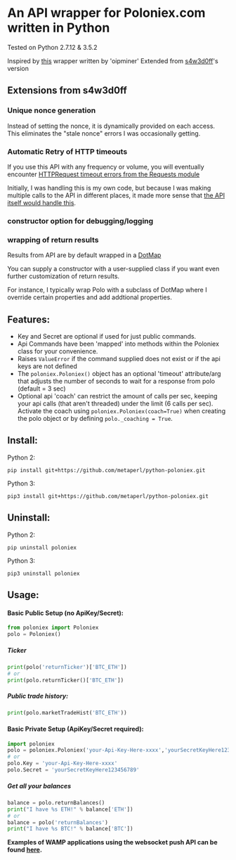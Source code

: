 # An API wrapper for Poloniex.com written in Python
Tested on Python 2.7.12 & 3.5.2

Inspired by [this](http://pastebin.com/8fBVpjaj) wrapper written by 'oipminer'
Extended from [s4w3d0ff](https://github.com/s4w3d0ff/python-poloniex/)'s
version

## Extensions from s4w3d0ff

### Unique nonce generation

Instead of setting the nonce, it is dynamically provided on each access.
This eliminates the "stale nonce" errors I was occasionally getting.

### Automatic Retry of HTTP timeouts

If you use this API with any frequency or volume, you will eventually encounter
[HTTPRequest timeout errors from the Requests module](http://docs.python-requests.org/en/master/_modules/requests/exceptions/?highlight=timeout%20exception)

Initially, I was handling this is my own code, but because I was making multiple
calls to the API in different places, it made more sense that [the API itself
would handle this](https://github.com/metaperl/python-poloniex/commit/107667805a900d4acfe731ce1e444dd1157db985).


### constructor option for debugging/logging

### wrapping of return results
Results from API are by default wrapped in a [DotMap](https://pypi.python.org/pypi/dotmap)

You can supply a constructor with a user-supplied class if you want even
further customization of return results.

For instance, I typically wrap Polo with a subclass of DotMap where I
override certain properties and add addtional properties.


## Features:
- Key and Secret are optional if used for just public commands.
- Api Commands have been 'mapped' into methods within the Poloniex class for your convenience.
- Raises `ValueError` if the command supplied does not exist or if the api keys are not defined
- The `poloniex.Poloniex()` object has an optional 'timeout' attribute/arg that adjusts the number of seconds to wait for a response from polo (default = 3 sec)
- Optional api 'coach' can restrict the amount of calls per sec, keeping your api calls (that aren't threaded) under the limit (6 calls per sec). Activate the coach using `poloniex.Poloniex(coach=True)` when creating the polo object or by defining `polo._coaching = True`.

## Install:
Python 2:
```
pip install git+https://github.com/metaperl/python-poloniex.git
```

Python 3:
```
pip3 install git+https://github.com/metaperl/python-poloniex.git
```

## Uninstall:
Python 2:
```
pip uninstall poloniex
```

Python 3:
```
pip3 uninstall poloniex
```

## Usage:
#### **Basic Public Setup (no ApiKey/Secret):**
```python
from poloniex import Poloniex
polo = Poloniex()
```
##### Ticker
```python
print(polo('returnTicker')['BTC_ETH'])
# or
print(polo.returnTicker()['BTC_ETH'])
```
##### Public trade history:
```python
print(polo.marketTradeHist('BTC_ETH'))
```

#### **Basic Private Setup (ApiKey/Secret required):**
```python
import poloniex
polo = poloniex.Poloniex('your-Api-Key-Here-xxxx','yourSecretKeyHere123456789')
# or
polo.Key = 'your-Api-Key-Here-xxxx'
polo.Secret = 'yourSecretKeyHere123456789'
```
##### Get all your balances
```python
balance = polo.returnBalances()
print("I have %s ETH!" % balance['ETH'])
# or
balance = polo('returnBalances')
print("I have %s BTC!" % balance['BTC'])
```

**Examples of WAMP applications using the websocket push API can be found [here](https://github.com/s4w3d0ff/python-poloniex/tree/master/examples).**
